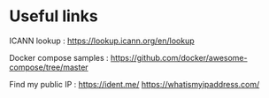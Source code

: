 # Useful links

ICANN lookup :
https://lookup.icann.org/en/lookup

Docker compose samples :
https://github.com/docker/awesome-compose/tree/master

Find my public IP :
https://ident.me/
https://whatismyipaddress.com/

